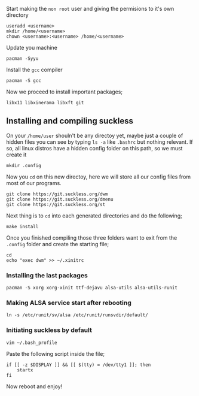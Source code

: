 Start making the `non root` user and giving the permisions to it's own directory

    useradd <username>
    mkdir /home/<username>
    chown <username>:<username> /home/<username>

Update you machine

    pacman -Syyu

Install the `gcc` compiler

    pacman -S gcc

Now we proceed to install important packages;

    libx11 libxinerama libxft git

## Installing and compiling suckless

On your `/home/user` shouln't be any directoy yet, maybe just a couple of hidden files you can see by typing `ls -a` like `.bashrc` but nothing relevant. If so, all linux distros have a hidden config folder on this path, so we must create it

    mkdir .config

Now you `cd` on this new directoy, here we will store all our config files from most of our programs.

    git clone https://git.suckless.org/dwm 
    git clone https://git.suckless.org/dmenu 
    git clone https://git.suckless.org/st

Next thing is to `cd` into each generated directories and do the following;

    make install

Once you finished compiling those three folders want to exit from the `.config` folder and create the starting file;

    cd
    echo "exec dwm" >> ~/.xinitrc

### Installing the last packages

    pacman -S xorg xorg-xinit ttf-dejavu alsa-utils alsa-utils-runit

### Making ALSA service start after rebooting

    ln -s /etc/runit/sv/alsa /etc/runit/runsvdir/default/

### Initiating suckless by default

    vim ~/.bash_profile

Paste the following script inside the file;

    if [[ -z $DISPLAY ]] && [[ $(tty) = /dev/tty1 ]]; then
        startx
    fi

Now reboot and enjoy!
